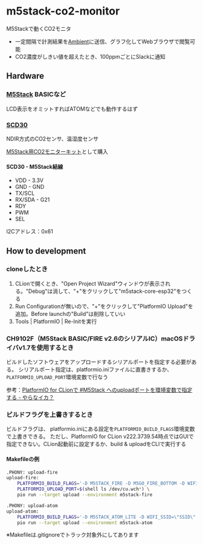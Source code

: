 # m5stack-co2-monitor

M5Stackで動くCO2モニタ

* 一定間隔で計測結果を[Ambient](https://ambidata.io)に送信、グラフ化してWebブラウザで閲覧可能
* CO2濃度がしきい値を超えたとき、100ppmごとにSlackに通知



## Hardware

### [M5Stack](https://m5stack.com) BASICなど

LCD表示をオミットすればATOMなどでも動作するはず


### [SCD30](https://www.sparkfun.com/products/15112)

NDIR方式のCO2センサ、温湿度センサ

[M5Stack用CO2モニターキット](https://www.switch-science.com/products/6923)として購入

#### SCD30 - M5Stack結線

- VDD - 3.3V
- GND - GND
- TX/SCL
- RX/SDA - G21
- RDY
- PWM
- SEL

I2Cアドレス：0x61



## How to development

### cloneしたとき

1. CLionで開くとき、"Open Project Wizard"ウィンドウが表示される。"Debug"は消して、"+"をクリックして"m5stack-core-esp32"をつくる
1. Run Configurationが無いので、"+"をクリックして"PlatformIO Upload"を追加。Before launchの"Build"は削除していい
1. Tools | PlatformIO | Re-Initを実行


### CH9102F（M5Stack BASIC/FIRE v2.6のシリアルIC）macOSドライバv1.7を使用するとき

ビルドしたソフトウェアをアップロードするシリアルポートを指定する必要がある。
シリアルポート指定は、platformio.iniファイルに直書きするか、`PLATFORMIO_UPLOAD_PORT`環境変数で行なう

参考：[PlatformIO for CLionで #M5Stack へのuploadポートを環境変数で指定する - やらなイカ？](https://www.nowsprinting.com/entry/2022/10/09/020549)


### ビルドフラグを上書きするとき

ビルドフラグは、 platformio.iniにある設定を`PLATFORMIO_BUILD_FLAGS`環境変数で上書きできる。
ただし、PlatformIO for CLion v222.3739.54時点ではGUIで指定できない。CLion起動前に設定するか、build & uploadをCLIで実行する

#### Makefileの例

```bash
.PHONY: upload-fire
upload-fire:
	PLATFORMIO_BUILD_FLAGS='-D M5STACK_FIRE -D M5GO_FIRE_BOTTOM -D WIFI_SSID=\"SSID\" -D WIFI_PASSWORD=\"PWD\"' \
	PLATFORMIO_UPLOAD_PORT=$(shell ls /dev/cu.wch*) \
	pio run --target upload --environment m5stack-fire

.PHONY: upload-atom
upload-atom:
	PLATFORMIO_BUILD_FLAGS='-D M5STACK_ATOM_LITE -D WIFI_SSID=\"SSID\" -D WIFI_PASSWORD=\"PWD\"' \
	pio run --target upload --environment m5stack-atom
```

※Makefileは.gitignoreでトラック対象外にしてあります
